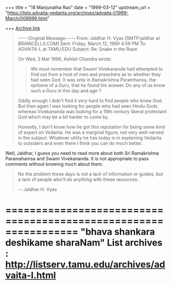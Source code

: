 +++
title = "18 Manjunatha Rao"
date = "1999-03-12"
upstream_url = "https://lists.advaita-vedanta.org/archives/advaita-l/1999-March/009999.html"

+++
[Archive link](https://lists.advaita-vedanta.org/archives/advaita-l/1999-March/009999.html)

>
>-----Original Message-----
>From:   Jaldhar H. Vyas [SMTP:jaldhar at BRAINCELLS.COM]
>Sent:   Friday, March 12, 1999 4:59 PM
>To:     ADVAITA-L at TAMU.EDU
>Subject:        Re: Snake in the Rope
>
>On Wed, 3 Mar 1999, Ashish Chandra wrote:
>
>> We must remember that Swami Vivekananda had attempted to find out from a
>> host of men and preachers as to whether they had seen God. It was only in
>> Ramakrishna Paramhansa, the epitome of a Guru, that he found his answer.
>Do
>> any of us know such a Guru in this day and age ?
>>
>
>Oddly enough I didn't find it very hard to find people who knew God.  But
>then again I was looking for people who had seen Hindu Gods whereas
>Vivekananda was looking for a 19th century liberal protestant God which
>may be a bit harder to come by.
>
>Honestly, I don't know how he got this reputation for being some kind of
>expert on Vedanta.  He was a marginal figure, not very well-versed in the
>subject.  Whatever utility he has today is in explaining Vedanta to
>outsiders and even there I think you can do much better.
>

Well, Jaldhar, I guess you need to read more about both Sri Ramakrishna
Paramahamsa and Swami Vivekananda. It is not appropriate to pass comments
without knowing much about them.


>No the problem these days is not a lack of information or guides, but a
>lack of people who'll _do_ anything with these resources.
>
>--
>Jaldhar H. Vyas <jaldhar at braincells.com>
>

================================================================
"bhava shankara deshikame sharaNam"
List archives : http://listserv.tamu.edu/archives/advaita-l.html
================================================================

